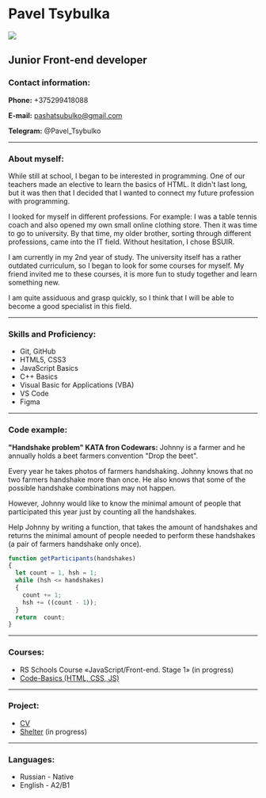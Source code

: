 # Pavel Tsybulka 
![](https://sun9-22.userapi.com/s/v1/ig2/SkjC98lCf7XGNO6CD3zphpMFWsJYa2oAdAx59uS9NVKF0EOvWuuNCLpxKH3yEiUCVyd__73_PrliyILVi93Fblfn.jpg?size=178x200&quality=95&type=album)
## Junior Front-end developer

### Contact information:

**Phone:** +375299418088

**E-mail:** pashatsubulko@gmail.com

**Telegram:** @Pavel_Tsybulko

***

### About myself:

While still at school, I began to be interested in programming. One of our teachers made an elective to learn the basics of HTML. It didn't last long, but it was then that I decided that I wanted to connect my future profession with programming.

I looked for myself in different professions. For example: I was a table tennis coach and also opened my own small online clothing store.
Then it was time to go to university. By that time, my older brother, sorting through different professions, came into the IT field. Without hesitation, I chose BSUIR.

I am currently in my 2nd year of study. The university itself has a rather outdated curriculum, so I began to look for some courses for myself. My friend invited me to these courses, it is more fun to study together and learn something new.

I am quite assiduous and grasp quickly, so I think that I will be able to become a good specialist in this field.

***

### Skills and Proficiency:

* Git, GitHub
* HTML5, CSS3
* JavaScript Basics
* C++ Basics
* Visual Basic for Applications (VBA)
* VS Code
* Figma

***

### Code example:
**"Handshake problem" KATA fron Codewars:** Johnny is a farmer and he annually holds a beet farmers convention "Drop the beet".

Every year he takes photos of farmers handshaking. Johnny knows that no two farmers handshake more than once. He also knows that some of the possible handshake combinations may not happen.

However, Johnny would like to know the minimal amount of people that participated this year just by counting all the handshakes.

Help Johnny by writing a function, that takes the amount of handshakes and returns the minimal amount of people needed to perform these handshakes (a pair of farmers handshake only once).

```js
function getParticipants(handshakes)
{
  let count = 1, hsh = 1;
  while (hsh <= handshakes) 
  {
    count += 1;
    hsh += ((count - 1));
  }
  return  count;
} 
```

***

### Courses:

* RS Schools Course «JavaScript/Front-end. Stage 1» (in progress)
* [Code-Basics (HTML, CSS, JS)](https://ru.code-basics.com/)

***

### Project:

* [CV](https://github.com/Tsubulko/rsschool-cv)
* [Shelter](https://rolling-scopes-school.github.io/tsubulko-JSFE2022Q1/shelter/pages/main/) (in progress)

***

### Languages:

* Russian - Native 
* English -  A2/B1

